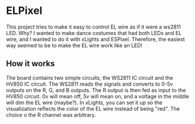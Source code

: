 # ELPixel

This project tries to make it easy to control EL wire as if it were a ws2811 LED. Why? I wanted to make dance costumes that had both LEDs and EL wire, and I wanted to do it with xLights and ESPixel. Therefore, the easiest way seemed to be to make the EL wire work like an LED!

## How it works

The board contains two simple circuits, the WS2811 IC circuit and the HV850 IC circuit. The WS2811 reads the signals and converts to 0-5v outputs on the R, G, and B outputs. The R output is then fed as input to the HV850 circuit. 0v will mean off, 5v will mean on, and a voltage in the middle will dim the EL wire (maybe?). In xLights, you can set it up so the visualization reflects the color of the EL wire instead of being "red". The choice o the R channel was arbitrary.
